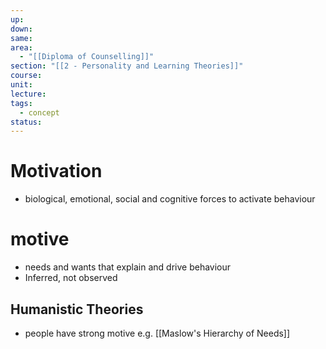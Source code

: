 ```yaml
---
up: 
down: 
same: 
area:
  - "[[Diploma of Counselling]]"
section: "[[2 - Personality and Learning Theories]]"
course: 
unit: 
lecture: 
tags:
  - concept
status:
---
```

# Motivation
- biological, emotional, social and cognitive forces to activate behaviour

# motive
- needs and wants that explain and drive behaviour
- Inferred, not observed

## Humanistic Theories
- people have strong motive e.g. [[Maslow's Hierarchy of Needs]]